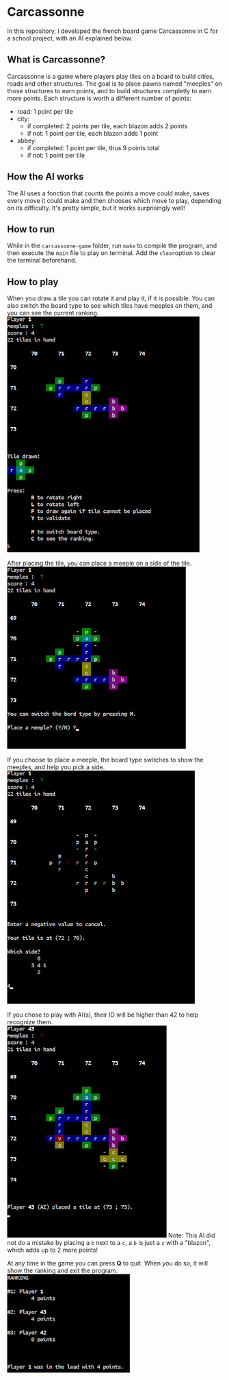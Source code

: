 

# Carcassonne
In this repository, I developed the french board game Carcassonne in C for a school project, with an AI explained below.

## What is Carcassonne?
Carcassonne is a game where players play tiles on a board to build cities, roads and other structures. The goal is to place pawns named "meeples" on those structures to earn points, and to build structures completly to earn more points. Each structure is worth a different number of points:
- road: 1 point per tile
- city:
  - if completed: 2 points per tile, each blazon adds 2 points
  - if not: 1 point per tile, each blazon adds 1 point
- abbey:
  - if completed: 1 point per tile, thus 9 points total
  - if not: 1 point per tile


## How the AI works
The AI uses a fonction that counts the points a move could make, saves every move it could make and then chooses which move to play, depending on its difficulty. It's pretty simple, but it works surprisingly well! 

## How to run
While in the `carcassonne-game` folder, run `make` to compile the program, and then execute the `main` file to play on terminal. Add the `clear`option to clear the terminal beforehand.

## How to play

When you draw a tile you can rotate it and play it, if it is possible. You can also switch the board type to see which tiles have meeples on them, and you can see the current ranking.
![Playing options](/img/1-play.png)


After placing the tile, you can place a meeple on a side of the tile.
![choice to place a meeple](/img/2-place_meeple.png)


If you choose to place a meeple, the board type switches to show the meeples, and help you pick a side. 
![](/img/3-place_meeple_map.png)



If you chose to play with AI(s), their ID will be higher than 42 to help recognize them.  
![AI places a tile](img/4-AI_plays.png)
Note: This AI did not do a mistake by placing a `b` next to a `c`, a `b` is just a `c` with a "blazon", which adds up to 2 more points!  


At any time in the game you can press **Q** to quit. When you do so, it will show the ranking and exit the program. 
![](/img/5-ranking_when_quitting.png)
